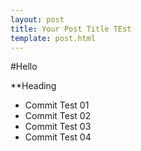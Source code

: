 ```yaml
---
layout: post
title: Your Post Title TEst
template: post.html
---
```

#Hello

**Heading

- Commit Test 01
- Commit Test 02
- Commit Test 03
- Commit Test 04